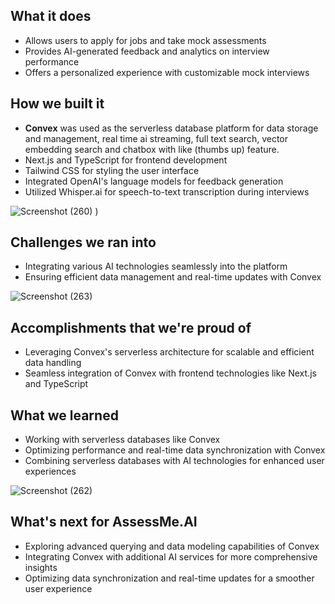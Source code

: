 ## What it does
- Allows users to apply for jobs and take mock assessments
- Provides AI-generated feedback and analytics on interview performance
- Offers a personalized experience with customizable mock interviews

## How we built it
- **Convex** was used as the serverless database platform for data storage and management, real time ai streaming, full text search, vector embedding search and chatbox with like (thumbs up) feature.
- Next.js and TypeScript for frontend development
- Tailwind CSS for styling the user interface
- Integrated OpenAI's language models for feedback generation
- Utilized Whisper.ai for speech-to-text transcription during interviews

![Screenshot (260)](https://github.com/sumionochi/AssessMe.AI/assets/89721628/61727102-82d4-4626-be21-63225590fe64)
)


## Challenges we ran into
- Integrating various AI technologies seamlessly into the platform
- Ensuring efficient data management and real-time updates with Convex

![Screenshot (263)](https://github.com/sumionochi/AssessMe.AI/assets/89721628/350708f1-35ee-4fdb-832b-9b930b1dd791)

## Accomplishments that we're proud of
- Leveraging Convex's serverless architecture for scalable and efficient data handling
- Seamless integration of Convex with frontend technologies like Next.js and TypeScript

## What we learned
- Working with serverless databases like Convex
- Optimizing performance and real-time data synchronization with Convex
- Combining serverless databases with AI technologies for enhanced user experiences

![Screenshot (262)](https://github.com/sumionochi/AssessMe.AI/assets/89721628/76be8c06-c681-4a52-972f-3a5d5d707968)


## What's next for AssessMe.AI
- Exploring advanced querying and data modeling capabilities of Convex
- Integrating Convex with additional AI services for more comprehensive insights
- Optimizing data synchronization and real-time updates for a smoother user experience
